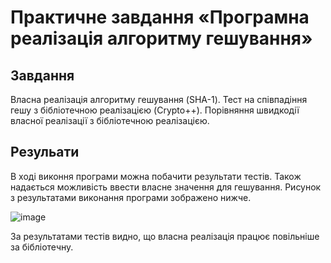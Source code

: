 # Практичне завдання «Програмна реалізація алгоритму гешування»
## Завдання
Власна реалізація алгоритму гешування (SHA-1). Тест на співпадіння гешу з бібліотечною реалізацією (Crypto++). Порівняння швидкодії власної реалізації з бібліотечною реалізацією.
## Резульати
В ході виконня програми можна побачити результати тестів. Також надається можливість ввести власне значення для гешування.
Рисунок з результатами виконання програми зображено нижче.

![image](https://github.com/Artem-Korn/pr5/assets/114569014/dd8a3078-afd8-4ee6-9bcc-f973c8b9b4c6)

За результатами тестів видно, що власна реалізація працює повільніше за бібліотечну.
